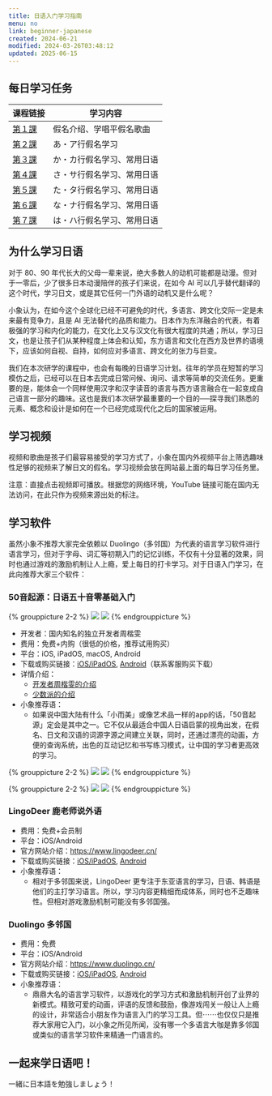 ```yaml
---
title: 日语入门学习指南
menu: no
link: beginner-japanese
created: 2024-06-21
modified: 2024-03-26T03:48:12
updated: 2025-06-15
---
```


## 每日学习任务

| 课程链接                         | 学习内容              |
| :--------------------------- | ----------------- |
| [第１課](https://minielephant.net/beginner-japanese-1) | 假名介绍、学唱平假名歌曲 |
| [第２課](https://minielephant.net/beginner-japanese-2)| あ・ア行假名学习 |
| [第３課](https://minielephant.net/beginner-japanese-3)| か・カ行假名学习、常用日语 |
| [第４課](https://minielephant.net/beginner-japanese-4)| さ・サ行假名学习、常用日语 |
| [第５課](https://minielephant.net/beginner-japanese-5)| た・タ行假名学习、常用日语 |
| [第６課](https://minielephant.net/beginner-japanese-6)| な・ナ行假名学习、常用日语 |
| [第７課](https://minielephant.net/beginner-japanese-7)| は・ハ行假名学习、常用日语 |

## 为什么学习日语

对于 80、90 年代长大的父母一辈来说，绝大多数人的动机可能都是动漫。但对于一零后，少了很多日本动漫陪伴的孩子们来说，在如今 AI 可以几乎替代翻译的这个时代，学习日文，或是其它任何一门外语的动机又是什么呢？

小象认为，在如今这个全球化已经不可避免的时代，多语言、跨文化交际一定是未来最有竞争力，且是 AI 无法替代的品质和能力。日本作为东洋融合的代表，有着极强的学习和内化的能力，在文化上又与汉文化有很大程度的共通；所以，学习日文，也是让孩子们从某种程度上体会和认知，东方语言和文化在西方及世界的语境下，应该如何自视、自持，如何应对多语言、跨文化的张力与巨变。

我们在本次研学的课程中，也会有每晚的日语学习计划。往年的学员在短暂的学习模仿之后，已经可以在日本去完成日常问候、询问、请求等简单的交流任务。更重要的是，能体会一个同样使用汉字和汉字读音的语言与西方语言融合在一起变成自己语言一部分的趣味。这也是我们本次研学最重要的一个目的──探寻我们熟悉的元素、概念和设计是如何在一个已经完成现代化之后的国家被运用。

## 学习视频

视频和歌曲是孩子们最容易接受的学习方式了，小象在国内外视频平台上筛选趣味性足够的视频来了解日文的假名。学习视频会放在网站最上面的每日学习任务里。

<span class="caption">注意：直接点击视频即可播放。根据您的网络环境，YouTube 链接可能在国内无法访问，在此只作为视频来源出处的标注。</span>

## 学习软件

虽然小象不推荐大家完全依赖以 Duolingo（多邻国）为代表的语言学习软件进行语言学习，但对于字母、词汇等初期入门的记忆训练，不仅有十分显著的效果，同时也通过游戏的激励机制让人上瘾，爱上每日的打卡学习。对于日语入门学习，在此向推荐大家三个软件：

### 50音起源：日语五十音零基础入门

{% grouppicture 2-2 %}
![](https://i.typlog.com/kevinzhow/z_01755d0de431c9ddebf026b6c841f6bd.png?x-oss-process=image/auto-orient,1/interlace,1/quality,q_90/resize,m_lfit,w_1242/format,webp)
![](https://i.typlog.com/kevinzhow/z_7a5a623b3bfbad410f463f3f96298d6d.png?x-oss-process=image/auto-orient,1/interlace,1/quality,q_90/resize,m_lfit,w_1242/format,webp)
{% endgrouppicture %}

- 开发者：国内知名的独立开发者周楷雯
- 费用：免费+内购（很低的价格，推荐试用购买）
- 平台：iOS, iPadOS, macOS, Android
- 下载或购买链接：[iOS/iPadOS](https://apps.apple.com/cn/app/50音起源-日语五十音零基础入门/id1439222882?platform=iphone), [Android](https://lizhi.shop/site/products/id/347)（联系客服购买下载）
- 详情介绍：
	- [开发者周楷雯的介绍](https://blog.kevinzhow.com/posts/cong-qi-yuan-kai-shi-xue-xi-50-yin-de-app/en)
	- [少数派的介绍](https://sspai.com/post/48371)
- 小象推荐语：
	- 如果说中国大陆有什么「小而美」或像艺术品一样的app的话，「50音起源」定会是其中之一。它不仅从最适合中国人日语启蒙的视角出发，在假名、日文和汉语的词源字源之间建立关联，同时，还通过漂亮的动画，方便的查询系统，出色的互动记忆和书写练习模式，让中国的学习者更高效的学习。

{% grouppicture 2-2 %}
![](https://i.typlog.com/kevinzhow/z_baf29e3b7e9a05f63c924a030509d43a.png?x-oss-process=image/auto-orient,1/interlace,1/quality,q_90/resize,m_lfit,w_1242/format,webp)
![](https://i.typlog.com/kevinzhow/z_e5fd77729f814de2711ffc5fa3c4a510.png?x-oss-process=image/auto-orient,1/interlace,1/quality,q_90/resize,m_lfit,w_1242/format,webp)
{% endgrouppicture %}

{% grouppicture 2-2 %}
![](https://i.typlog.com/kevinzhow/z_f75b5d73bee451b167d1842b09f7cc5b.png?x-oss-process=image/auto-orient,1/interlace,1/quality,q_90/resize,m_lfit,w_1242/format,webp)
![](https://i.typlog.com/kevinzhow/z_f6232d209e522a5711184b266d59c305.png?x-oss-process=image/auto-orient,1/interlace,1/quality,q_90/resize,m_lfit,w_1242/format,webp)
{% endgrouppicture %}

### LingoDeer 鹿老师说外语

- 费用：免费+会员制
- 平台：iOS/Android
- 官方网站介绍：https://www.lingodeer.cn/
- 下载或购买链接：[iOS/iPadOS](https://apps.apple.com/cn/app/%E9%B9%BF%E8%80%81%E5%B8%88%E8%AF%B4%E5%A4%96%E8%AF%AD-%E8%8B%B1%E8%AF%AD-%E9%9F%A9%E8%AF%AD-%E6%97%A5%E8%AF%AD%E5%AD%A6%E4%B9%A0/id1385950616), [Android](https://sj.qq.com/appdetail/cn.lingodeer?&from_wxz=1)
- 小象推荐语：
	- 相对于多邻国来说，LingoDeer 更专注于东亚语言的学习，日语、韩语是他们的主打学习语言。所以，学习内容更精细而成体系，同时也不乏趣味性。但相对游戏激励机制可能没有多邻国强。

### Duolingo 多邻国

- 费用：免费
- 平台：iOS/Android
- 官方网站介绍：https://www.duolingo.cn/
- 下载或购买链接：[iOS/iPadOS](https://apps.apple.com/cn/app/%E9%B9%BF%E8%80%81%E5%B8%88%E8%AF%B4%E5%A4%96%E8%AF%AD-%E8%8B%B1%E8%AF%AD-%E9%9F%A9%E8%AF%AD-%E6%97%A5%E8%AF%AD%E5%AD%A6%E4%B9%A0/id1385950616), [Android](https://sj.qq.com/appdetail/cn.lingodeer?&from_wxz=1)
- 小象推荐语：
	- 鼎鼎大名的语言学习软件，以游戏化的学习方式和激励机制开创了业界的新模式。精致可爱的动画，评语的反馈和鼓励，像游戏闯关一般让人上瘾的设计，非常适合小朋友作为语言入门的学习工具。但⋯⋯也仅仅只是推荐大家用它入门，以小象之所见所闻，没有哪一个多语言大咖是靠多邻国或类似的语言学习软件来精通一门语言的。

## 一起来学日语吧！

一緒に日本語を勉強しましょう！
